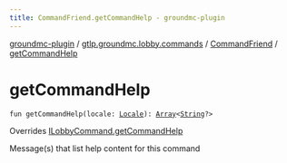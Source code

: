 ```yaml
---
title: CommandFriend.getCommandHelp - groundmc-plugin
---
```


[groundmc-plugin](../../index.html) / [gtlp.groundmc.lobby.commands](../index.html) / [CommandFriend](index.html) / [getCommandHelp](.)

# getCommandHelp

`fun getCommandHelp(locale: `[`Locale`](http://docs.oracle.com/javase/6/docs/api/java/util/Locale.html)`): `[`Array`](https://kotlinlang.org/api/latest/jvm/stdlib/kotlin/-array/index.html)`<`[`String`](https://kotlinlang.org/api/latest/jvm/stdlib/kotlin/-string/index.html)`?>`

Overrides [ILobbyCommand.getCommandHelp](../-i-lobby-command/get-command-help.html)

Message(s) that list help content for this command

